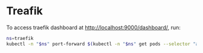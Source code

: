 # Treafik

To access traefik dashboard at <http://localhost:9000/dashboard/>, run:

```sh
ns=traefik
kubectl -n "$ns" port-forward $(kubectl -n "$ns" get pods --selector "app.kubernetes.io/name=traefik" --output=name) 9000:9000
```
